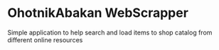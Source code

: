 # OhotnikAbakan WebScrapper
Simple application to help search and load items to shop catalog from different online resources